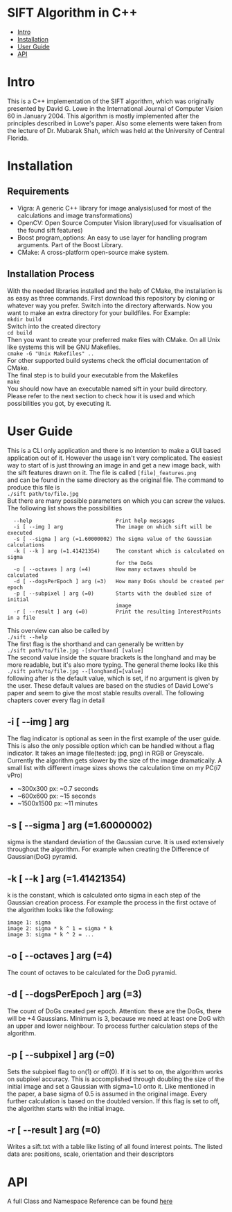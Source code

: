 # SIFT Algorithm in C++
- [Intro](#intro)
- [Installation](#installation)
- [User Guide](#user-guide)
- [API](#api)

# Intro
This is a C++ implementation of the SIFT algorithm, which was originally presented by David G. Lowe
in the International Journal of Computer Vision 60 in January 2004. This algorithm is mostly implemented
after the principles described in Lowe's paper. Also some elements were taken from the lecture of Dr.
Mubarak Shah, which was held at the University of Central Florida.

# Installation
## Requirements
- Vigra: A generic C++ library for image analysis(used for most of the calculations and image transformations)  
- OpenCV: Open Source Computer Vision library(used for visualisation of the found sift features)  
- Boost program_options: An easy to use layer for handling program arguments. Part of the Boost Library.  
- CMake: A cross-platform open-source make system.  

## Installation Process
With the needed libraries installed and the help of CMake, the installation is as easy as three commands.
First download this repository by cloning or whatever way you prefer. Switch into the directory afterwards.
Now you want to make an extra directory for your buildfiles. For Example:  
`mkdir build`  
Switch into the created directory  
`cd build`  
Then you want to create your preferred make files with CMake. On all Unix like systems this will be 
GNU Makefiles.  
`cmake -G "Unix Makefiles" ..`  
For other supported build systems check the official documentation of CMake.  
The final step is to build your executable from the Makefiles  
`make`  
You should now have an executable named sift in your build directory. Please refer to the next section
to check how it is used and which possibilities you got, by executing it.

# User Guide
This is a CLI only application and there is no intention to make a GUI based application out of it. However the usage isn't very complicated. The easiest way to start of is just throwing an image in and get a new image back, with the sift features drawn on it. The file is called
`[file]_features.png`  
and can be found in the same directory as the original file. The command to produce this file is  
`./sift path/to/file.jpg`  
But there are many possible parameters on which you can screw the values. The following list shows the possibilities
```Options:
  --help                           Print help messages
  -i [ --img ] arg                 The image on which sift will be executed
  -s [ --sigma ] arg (=1.60000002) The sigma value of the Gaussian calculations
  -k [ --k ] arg (=1.41421354)     The constant which is calculated on sigma 
                                   for the DoGs
  -o [ --octaves ] arg (=4)        How many octaves should be calculated
  -d [ --dogsPerEpoch ] arg (=3)   How many DoGs should be created per epoch
  -p [ --subpixel ] arg (=0)       Starts with the doubled size of initial 
                                   image
  -r [ --result ] arg (=0)         Print the resulting InterestPoints in a file
```
This overview can also be called by  
`./sift --help`  
The first flag is the shorthand and can generally be written by  
 `./sift path/to/file.jpg -[shorthand] [value]`  
 The second value inside the square brackets is the longhand and may be more readable, but it's also more typing.  The general theme looks like this  
 `./sift path/to/file.jpg --[longhand]=[value]`  
following after is the default value, which is set, if no argument is given by the user. These default values are based on the studies of David Lowe's paper and seem to give the most stable results overall.  The following chapters cover every flag in detail
## -i [ --img ] arg
The flag indicator is optional as seen in the first example of the user guide. This is also the only possible option which can be handled without a flag indicator. It takes an image file(tested: jpg, png) in RGB or Greyscale.  Currently the algorithm gets slower by the size of the image dramatically. A small list with different image sizes shows the calculation time on my PC(i7 vPro)
- ~300x300 px: ~0.7 seconds
- ~600x600 px: ~15 seconds
- ~1500x1500 px: ~11 minutes  
  
## -s [ --sigma ] arg (=1.60000002)
sigma is the standard deviation of the Gaussian curve. It is used extensively throughout the algorithm. For example when creating the Difference of Gaussian(DoG) pyramid. 

## -k [ --k ] arg (=1.41421354)
k is the constant, which is calculated onto sigma in each step of the Gaussian creation process. For example the process in the first octave of the algorithm looks like the following:
``` 
image 1: sigma
image 2: sigma * k ^ 1 = sigma * k
image 3: sigma * k ^ 2 = ...
```
  
## -o [ --octaves ] arg (=4)
The count of octaves to be calculated for the DoG pyramid. 

## -d [ --dogsPerEpoch ] arg (=3)
The count of DoGs created per epoch. Attention: these are the DoGs, there will be +4 Gaussians. 
Minimum is 3, because we need at least one DoG with an upper and lower neighbour. To process further
calculation steps of the algorithm.

## -p [ --subpixel ] arg (=0)
Sets the subpixel flag to on(1) or off(0). If it is set to on, the algorithm works on subpixel 
accuracy. This is accomplished through doubling the size of the initial image and set a Gaussian
with sigma=1.0 onto it. Like mentioned in the paper, a base sigma of 0.5 is assumed in the original 
image. Every further calculation is based on the doubled version. If this flag is set to off, the 
algorithm starts with the initial image.

## -r [ --result ] arg (=0)
Writes a sift.txt with a table like listing of all found interest points. The listed data are: positions,
scale, orientation and their descriptors

# API
A full Class and Namespace Reference can be found [here](
https://snowiow.github.io/SIFT/)

